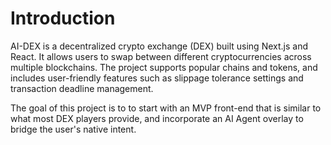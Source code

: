 # Introduction

AI-DEX is a decentralized crypto exchange (DEX) built using Next.js and React. It allows users to swap between different cryptocurrencies across multiple blockchains. The project supports popular chains and tokens, and includes user-friendly features such as slippage tolerance settings and transaction deadline management.

The goal of this project is to to start with an MVP front-end that is similar to what most DEX players provide, and incorporate an AI Agent overlay to bridge the user's native intent.
